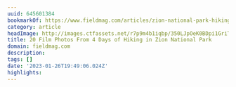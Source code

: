 ```yaml
---
uuid: 645601384
bookmarkOf: https://www.fieldmag.com/articles/zion-national-park-hiking-photo-essay?mc_cid=98f40f6424
category: article
headImage: http://images.ctfassets.net/r7p9m4b1iqbp/350LJpOeK0BDpi1GriTVPy/d820761b1e5366eb0348f29e102185aa/linnea-bullion-zion-road-trip-20.jpg?w=1000
title: 20 Film Photos From 4 Days of Hiking in Zion National Park
domain: fieldmag.com
description:
tags: []
date: '2023-01-26T19:49:06.024Z'
highlights:
---
```




